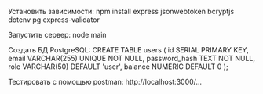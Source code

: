 Установить зависимости:
npm install express jsonwebtoken bcryptjs dotenv pg express-validator

Запустить сервер:
node main

Создать БД PostgreSQL:
CREATE TABLE users (
    id SERIAL PRIMARY KEY,
    email VARCHAR(255) UNIQUE NOT NULL,
    password_hash TEXT NOT NULL,
    role VARCHAR(50) DEFAULT 'user',
    balance NUMERIC DEFAULT 0
);

Тестировать с помощью postman:
http://localhost:3000/...
